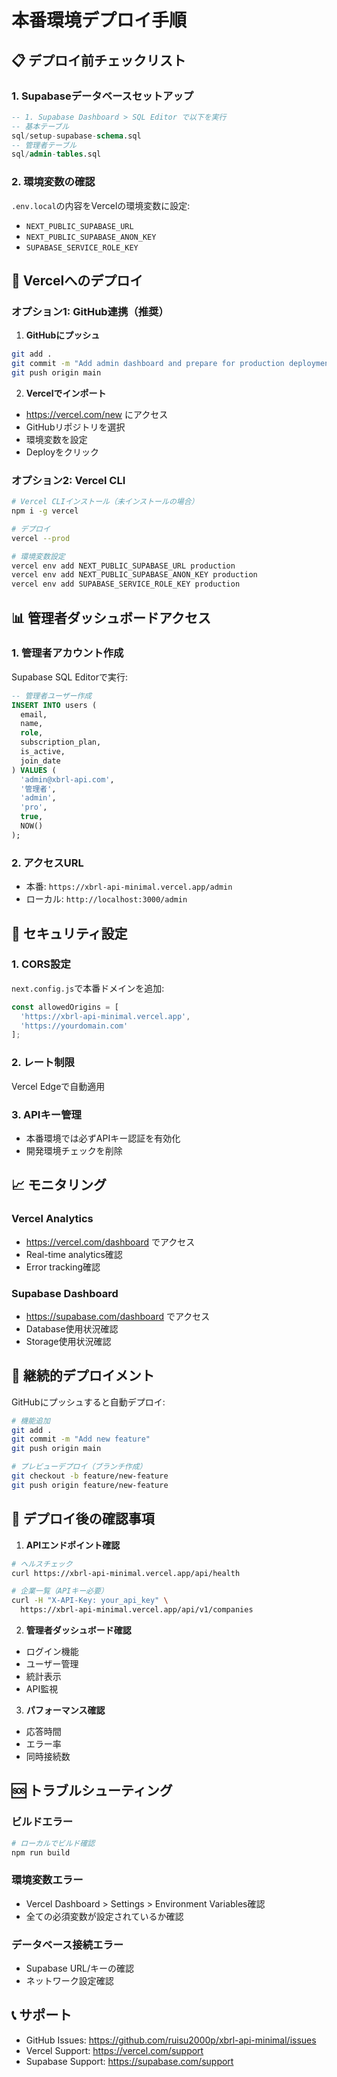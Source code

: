 # 本番環境デプロイ手順

## 📋 デプロイ前チェックリスト

### 1. Supabaseデータベースセットアップ
```sql
-- 1. Supabase Dashboard > SQL Editor で以下を実行
-- 基本テーブル
sql/setup-supabase-schema.sql
-- 管理者テーブル
sql/admin-tables.sql
```

### 2. 環境変数の確認
`.env.local`の内容をVercelの環境変数に設定:
- `NEXT_PUBLIC_SUPABASE_URL`
- `NEXT_PUBLIC_SUPABASE_ANON_KEY`
- `SUPABASE_SERVICE_ROLE_KEY`

## 🚀 Vercelへのデプロイ

### オプション1: GitHub連携（推奨）

1. **GitHubにプッシュ**
```bash
git add .
git commit -m "Add admin dashboard and prepare for production deployment"
git push origin main
```

2. **Vercelでインポート**
- https://vercel.com/new にアクセス
- GitHubリポジトリを選択
- 環境変数を設定
- Deployをクリック

### オプション2: Vercel CLI

```bash
# Vercel CLIインストール（未インストールの場合）
npm i -g vercel

# デプロイ
vercel --prod

# 環境変数設定
vercel env add NEXT_PUBLIC_SUPABASE_URL production
vercel env add NEXT_PUBLIC_SUPABASE_ANON_KEY production
vercel env add SUPABASE_SERVICE_ROLE_KEY production
```

## 📊 管理者ダッシュボードアクセス

### 1. 管理者アカウント作成

Supabase SQL Editorで実行:
```sql
-- 管理者ユーザー作成
INSERT INTO users (
  email, 
  name, 
  role, 
  subscription_plan, 
  is_active,
  join_date
) VALUES (
  'admin@xbrl-api.com',
  '管理者',
  'admin',
  'pro',
  true,
  NOW()
);
```

### 2. アクセスURL
- 本番: `https://xbrl-api-minimal.vercel.app/admin`
- ローカル: `http://localhost:3000/admin`

## 🔐 セキュリティ設定

### 1. CORS設定
`next.config.js`で本番ドメインを追加:
```javascript
const allowedOrigins = [
  'https://xbrl-api-minimal.vercel.app',
  'https://yourdomain.com'
];
```

### 2. レート制限
Vercel Edgeで自動適用

### 3. APIキー管理
- 本番環境では必ずAPIキー認証を有効化
- 開発環境チェックを削除

## 📈 モニタリング

### Vercel Analytics
- https://vercel.com/dashboard でアクセス
- Real-time analytics確認
- Error tracking確認

### Supabase Dashboard
- https://supabase.com/dashboard でアクセス
- Database使用状況確認
- Storage使用状況確認

## 🔄 継続的デプロイメント

GitHubにプッシュすると自動デプロイ:
```bash
# 機能追加
git add .
git commit -m "Add new feature"
git push origin main

# プレビューデプロイ（ブランチ作成）
git checkout -b feature/new-feature
git push origin feature/new-feature
```

## 📝 デプロイ後の確認事項

1. **APIエンドポイント確認**
```bash
# ヘルスチェック
curl https://xbrl-api-minimal.vercel.app/api/health

# 企業一覧（APIキー必要）
curl -H "X-API-Key: your_api_key" \
  https://xbrl-api-minimal.vercel.app/api/v1/companies
```

2. **管理者ダッシュボード確認**
- ログイン機能
- ユーザー管理
- 統計表示
- API監視

3. **パフォーマンス確認**
- 応答時間
- エラー率
- 同時接続数

## 🆘 トラブルシューティング

### ビルドエラー
```bash
# ローカルでビルド確認
npm run build
```

### 環境変数エラー
- Vercel Dashboard > Settings > Environment Variables確認
- 全ての必須変数が設定されているか確認

### データベース接続エラー
- Supabase URL/キーの確認
- ネットワーク設定確認

## 📞 サポート

- GitHub Issues: https://github.com/ruisu2000p/xbrl-api-minimal/issues
- Vercel Support: https://vercel.com/support
- Supabase Support: https://supabase.com/support